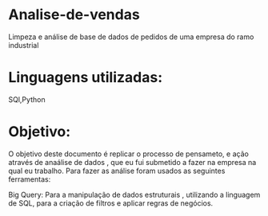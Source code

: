 # Analise-de-vendas
Limpeza e análise de base de dados de pedidos de uma empresa do ramo industrial

# Linguagens utilizadas:
SQl,Python

# Objetivo: 

O objetivo deste documento é replicar o processo de pensameto, e ação através de anaálise de dados , que eu fui submetido a fazer na empresa na qual eu trabalho.
Para fazer as análise foram usados as seguintes ferramentas:

Big Query: Para a manipulação de dados estruturais , utilizando a linguagem de SQL, para a criação de filtros e aplicar regras de negócios.
